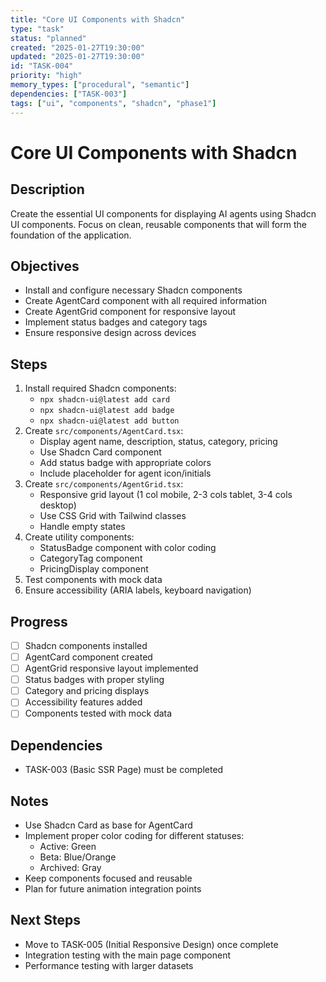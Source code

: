 ```yaml
---
title: "Core UI Components with Shadcn"
type: "task"
status: "planned"
created: "2025-01-27T19:30:00"
updated: "2025-01-27T19:30:00"
id: "TASK-004"
priority: "high"
memory_types: ["procedural", "semantic"]
dependencies: ["TASK-003"]
tags: ["ui", "components", "shadcn", "phase1"]
---
```


# Core UI Components with Shadcn

## Description
Create the essential UI components for displaying AI agents using Shadcn UI components. Focus on clean, reusable components that will form the foundation of the application.

## Objectives
- Install and configure necessary Shadcn components
- Create AgentCard component with all required information
- Create AgentGrid component for responsive layout
- Implement status badges and category tags
- Ensure responsive design across devices

## Steps
1. Install required Shadcn components:
   - `npx shadcn-ui@latest add card`
   - `npx shadcn-ui@latest add badge`
   - `npx shadcn-ui@latest add button`
2. Create `src/components/AgentCard.tsx`:
   - Display agent name, description, status, category, pricing
   - Use Shadcn Card component
   - Add status badge with appropriate colors
   - Include placeholder for agent icon/initials
3. Create `src/components/AgentGrid.tsx`:
   - Responsive grid layout (1 col mobile, 2-3 cols tablet, 3-4 cols desktop)
   - Use CSS Grid with Tailwind classes
   - Handle empty states
4. Create utility components:
   - StatusBadge component with color coding
   - CategoryTag component
   - PricingDisplay component
5. Test components with mock data
6. Ensure accessibility (ARIA labels, keyboard navigation)

## Progress
- [ ] Shadcn components installed
- [ ] AgentCard component created
- [ ] AgentGrid responsive layout implemented
- [ ] Status badges with proper styling
- [ ] Category and pricing displays
- [ ] Accessibility features added
- [ ] Components tested with mock data

## Dependencies
- TASK-003 (Basic SSR Page) must be completed

## Notes
- Use Shadcn Card as base for AgentCard
- Implement proper color coding for different statuses:
  - Active: Green
  - Beta: Blue/Orange
  - Archived: Gray
- Keep components focused and reusable
- Plan for future animation integration points

## Next Steps
- Move to TASK-005 (Initial Responsive Design) once complete
- Integration testing with the main page component
- Performance testing with larger datasets 